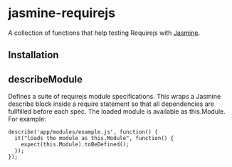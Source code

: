 # jasmine-requirejs

A collection of functions that help testing Requirejs with [Jasmine](http://pivotal.github.com/jasmine/).

## Installation

## describeModule

Defines a suite of requirejs module specifications. This wraps a Jasmine describe block inside a require statement so that all dependencies are fullfilled before each spec. The loaded module is available as this.Module. For example:

```
describe('app/modules/example.js', function() {
  it("loads the module as this.Module", function() {
    expect(this.Module).toBeDefined();
  });
});
```
